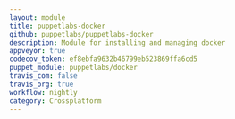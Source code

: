 ```yaml
---
layout: module
title: puppetlabs-docker
github: puppetlabs/puppetlabs-docker
description: Module for installing and managing docker
appveyor: true
codecov_token: ef8ebfa9632b46799eb523869ffa6cd5
puppet_module: puppetlabs/docker
travis_com: false
travis_org: true
workflow: nightly
category: Crossplatform
---
```

